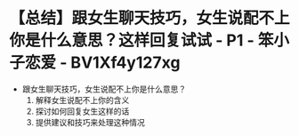 # 【总结】跟女生聊天技巧，女生说配不上你是什么意思？这样回复试试 - P1 - 笨小子恋爱 - BV1Xf4y127xg

-   跟女生聊天技巧，女生说配不上你是什么意思？
    1.  解释女生说配不上你的含义
    2.  探讨如何回复女生这样的话
    3.  提供建议和技巧来处理这种情况